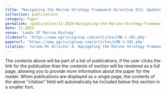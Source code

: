 ```yaml
---
title: "Navigating the Marine Strategy Framework Directive D11: Updates on Threshold Values and Future Perspectives"
collection: publications
category: Paper
permalink: /publication/11-2024-Navigating-the-Marine-Strategy-Framework-Directive-D11:-Updates-on-Threshold-Values-and-Future-Perspectives
date: 11-2024
venue: 'Leads Of Marine Biology'
slidesurl: 'https://www.agriscigroup.com/articles/LMB-1-101.php'
paperurl: 'https://www.agriscigroup.com/articles/LMB-1-101.php'
citation: 'Jurado-Mc Allister A. Navigating the Marine Strategy Framework Directive D11: Updates on Threshold Values and Future Perspectives. Lead Mar Biol. 2024; 1(1): 001-005.'
---
```


The contents above will be part of a list of publications, if the user clicks the link for the publication than the contents of section will be rendered as a full page, allowing you to provide more information about the paper for the reader. When publications are displayed as a single page, the contents of the above "citation" field will automatically be included below this section in a smaller font.
